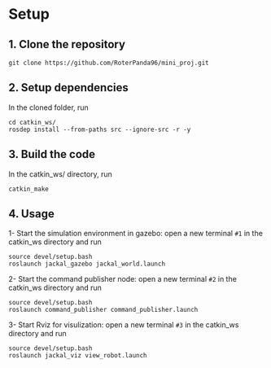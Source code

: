# Setup

## 1. Clone the repository
```
git clone https://github.com/RoterPanda96/mini_proj.git
```

## 2. Setup dependencies
In the cloned folder, run
```
cd catkin_ws/
rosdep install --from-paths src --ignore-src -r -y
```

## 3. Build the code
In the catkin_ws/ directory, run 
```
catkin_make
```

## 4. Usage

1-   Start the simulation environment in gazebo: open a new terminal `#1` in the catkin_ws directory and run
```
source devel/setup.bash
roslaunch jackal_gazebo jackal_world.launch 
```
2-   Start the command publisher node: open a new terminal `#2` in the catkin_ws directory and run
```
source devel/setup.bash
roslaunch command_publisher command_publisher.launch 
```
3-   Start Rviz for visulization: open a new terminal `#3` in the catkin_ws directory and run
```
source devel/setup.bash
roslaunch jackal_viz view_robot.launch
```
